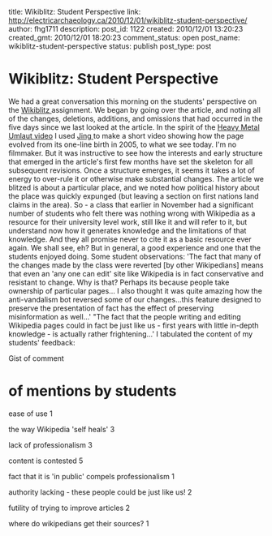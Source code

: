 title: Wikiblitz: Student Perspective
link: http://electricarchaeology.ca/2010/12/01/wikiblitz-student-perspective/
author: fhg1711
description: 
post_id: 1122
created: 2010/12/01 13:20:23
created_gmt: 2010/12/01 18:20:23
comment_status: open
post_name: wikiblitz-student-perspective
status: publish
post_type: post

# Wikiblitz: Student Perspective

We had a great conversation this morning on the students' perspective on the [Wikiblitz ](http://electricarchaeologist.wordpress.com/2010/11/29/the-wikiblitz-exploring-the-meaning-of-wikipedia-in-a-first-year-digital-history-seminar/)assignment. We began by going over the article, and noting all of the changes, deletions, additions, and omissions that had occurred in the five days since we last looked at the article. In the spirit of the [Heavy Metal Umlaut video](http://jonudell.net/udell/gems/umlaut/umlaut.html) I used [Jing ](http://www.jingproject.com)to make a short video showing how the page evolved from its one-line birth in 2005, to what we see today. I'm no filmmaker. But it was instructive to see how the interests and early structure that emerged in the article's first few months have set the skeleton for all subsequent revisions. Once a structure emerges, it seems it takes a lot of energy to over-rule it or otherwise make substantial changes. The article we blitzed is about a particular place, and we noted how political history about the place was quickly expunged (but leaving a section on first nations land claims in the area). So - a class that earlier in November had a significant number of students who felt there was nothing wrong with Wikipedia as a resource for their university level work, still like it and will refer to it, but understand now how it generates knowledge and the limitations of that knowledge. And they all promise never to cite it as a basic resource ever again. We shall see, eh? But in general, a good experience and one that the students enjoyed doing. Some student observations: 'The fact that many of the changes made by the class were reverted [by other Wikipedians] means that even an 'any one can edit' site like Wikipedia is in fact conservative and resistant to change. Why is that? Perhaps its because people take ownership of particular pages... I also thought it was quite amazing how the anti-vandalism bot reversed some of our changes...this feature designed to preserve the presentation of fact has the effect of preserving misinformation as well...' "The fact that the people writing and editing Wikipedia pages could in fact be just like us - first years with little in-depth knowledge - is actually rather frightening...' I tabulated the content of my students' feedback: 

Gist of comment
# of mentions by students

ease of use
1

the way Wikipedia 'self heals'
3

lack of professionalism
3

content is contested
5

fact that it is 'in public' compels professionalism
1

authority lacking - these people could be just like us!
2

futility of trying to improve articles
2

where do wikipedians get their sources?
1